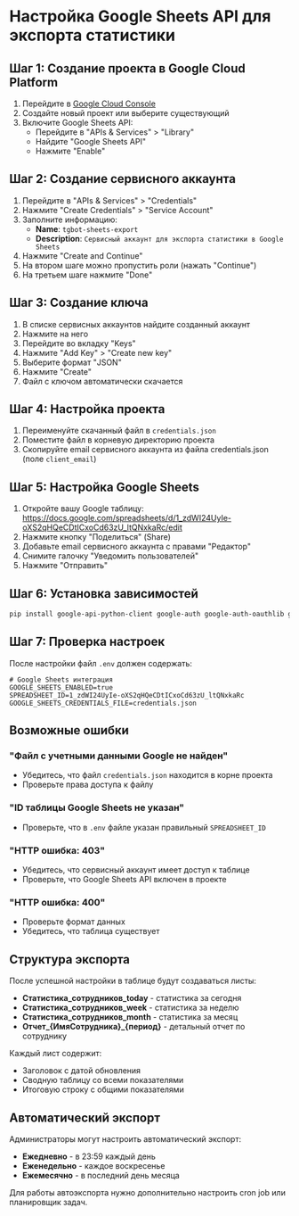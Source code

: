 # Настройка Google Sheets API для экспорта статистики

## Шаг 1: Создание проекта в Google Cloud Platform

1. Перейдите в [Google Cloud Console](https://console.cloud.google.com/)
2. Создайте новый проект или выберите существующий
3. Включите Google Sheets API:
   - Перейдите в "APIs & Services" > "Library"
   - Найдите "Google Sheets API"
   - Нажмите "Enable"

## Шаг 2: Создание сервисного аккаунта

1. Перейдите в "APIs & Services" > "Credentials"
2. Нажмите "Create Credentials" > "Service Account"
3. Заполните информацию:
   - **Name**: `tgbot-sheets-export`
   - **Description**: `Сервисный аккаунт для экспорта статистики в Google Sheets`
4. Нажмите "Create and Continue"
5. На втором шаге можно пропустить роли (нажать "Continue")
6. На третьем шаге нажмите "Done"

## Шаг 3: Создание ключа

1. В списке сервисных аккаунтов найдите созданный аккаунт
2. Нажмите на него
3. Перейдите во вкладку "Keys"
4. Нажмите "Add Key" > "Create new key"
5. Выберите формат "JSON"
6. Нажмите "Create"
7. Файл с ключом автоматически скачается

## Шаг 4: Настройка проекта

1. Переименуйте скачанный файл в `credentials.json`
2. Поместите файл в корневую директорию проекта
3. Скопируйте email сервисного аккаунта из файла credentials.json (поле `client_email`)

## Шаг 5: Настройка Google Sheets

1. Откройте вашу Google таблицу: https://docs.google.com/spreadsheets/d/1_zdWI24UyIe-oXS2qHQeCDtICxoCd63zU_ltQNxkaRc/edit
2. Нажмите кнопку "Поделиться" (Share)
3. Добавьте email сервисного аккаунта с правами "Редактор"
4. Снимите галочку "Уведомить пользователей"
5. Нажмите "Отправить"

## Шаг 6: Установка зависимостей

```bash
pip install google-api-python-client google-auth google-auth-oauthlib google-auth-httplib2
```

## Шаг 7: Проверка настроек

После настройки файл `.env` должен содержать:

```env
# Google Sheets интеграция
GOOGLE_SHEETS_ENABLED=true
SPREADSHEET_ID=1_zdWI24UyIe-oXS2qHQeCDtICxoCd63zU_ltQNxkaRc
GOOGLE_SHEETS_CREDENTIALS_FILE=credentials.json
```

## Возможные ошибки

### "Файл с учетными данными Google не найден"
- Убедитесь, что файл `credentials.json` находится в корне проекта
- Проверьте права доступа к файлу

### "ID таблицы Google Sheets не указан"
- Проверьте, что в `.env` файле указан правильный `SPREADSHEET_ID`

### "HTTP ошибка: 403"
- Убедитесь, что сервисный аккаунт имеет доступ к таблице
- Проверьте, что Google Sheets API включен в проекте

### "HTTP ошибка: 400"
- Проверьте формат данных
- Убедитесь, что таблица существует

## Структура экспорта

После успешной настройки в таблице будут создаваться листы:

- **Статистика_сотрудников_today** - статистика за сегодня
- **Статистика_сотрудников_week** - статистика за неделю  
- **Статистика_сотрудников_month** - статистика за месяц
- **Отчет_{ИмяСотрудника}_{период}** - детальный отчет по сотруднику

Каждый лист содержит:
- Заголовок с датой обновления
- Сводную таблицу со всеми показателями
- Итоговую строку с общими показателями

## Автоматический экспорт

Администраторы могут настроить автоматический экспорт:
- **Ежедневно** - в 23:59 каждый день
- **Еженедельно** - каждое воскресенье
- **Ежемесячно** - в последний день месяца

Для работы автоэкспорта нужно дополнительно настроить cron job или планировщик задач. 